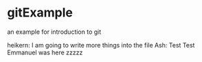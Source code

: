 # gitExample
an example for introduction to git


heikern: I am going to write more things into the file
Ash: Test Test
Emmanuel was here
zzzzz
